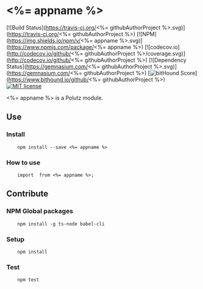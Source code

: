 # <%= appname %>

[![Build Status](https://travis-ci.org/<%= githubAuthorProject %>.svg)](https://travis-ci.org/<%= githubAuthorProject %>)
[![NPM](https://img.shields.io/npm/v/<%= appname %>.svg)](https://www.npmjs.com/package/<%= appname %>)
[![codecov.io](http://codecov.io/github/<%= githubAuthorProject %>/coverage.svg)](http://codecov.io/github/<%= githubAuthorProject %>)
[![Dependency Status](https://gemnasium.com/<%= githubAuthorProject %>.svg)](https://gemnasium.com/<%= githubAuthorProject %>)
[![bitHound Score](https://www.bithound.io/github/gotwarlost/istanbul/badges/score.svg)](https://www.bithound.io/github/<%= githubAuthorProject %>)
[![MIT license](http://img.shields.io/badge/license-MIT-brightgreen.svg)](http://opensource.org/licenses/MIT)

<%= appname %> is a Polutz module.


## Use

### Install
```
    npm install --save <%= appname %>
```

### How to use
```
    import  from <%= appname %>;

```


## Contribute

### NPM Global packages
```
    npm install -g ts-node babel-cli
```

### Setup
```
    npm install   
```

### Test
```
    npm test
```

